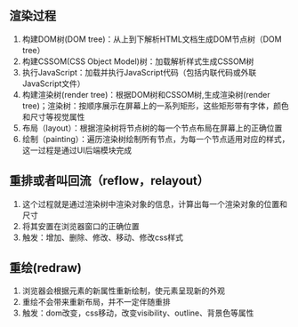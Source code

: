 ## 渲染过程

  1. 构建DOM树(DOM tree)：从上到下解析HTML文档生成DOM节点树（DOM tree）
  2. 构建CSSOM(CSS Object Model)树：加载解析样式生成CSSOM树
  3. 执行JavaScript：加载并执行JavaScript代码（包括内联代码或外联JavaScript文件）
  4. 构建渲染树(render tree)：根据DOM树和CSSOM树,生成渲染树(render tree)；渲染树：按顺序展示在屏幕上的一系列矩形，这些矩形带有字体，颜色和尺寸等视觉属性  
  5. 布局（layout）：根据渲染树将节点树的每一个节点布局在屏幕上的正确位置
  6. 绘制（painting）：遍历渲染树绘制所有节点，为每一个节点适用对应的样式，这一过程是通过UI后端模块完成
	
## 重排或者叫回流（reflow，relayout）

  1. 这个过程就是通过渲染树中渲染对象的信息，计算出每一个渲染对象的位置和尺寸
  2. 将其安置在浏览器窗口的正确位置
  3. 触发：增加、删除、修改、移动、修改css样式

## 重绘(redraw)
  1. 浏览器会根据元素的新属性重新绘制，使元素呈现新的外观
  2. 重绘不会带来重新布局，并不一定伴随重排
  3. 触发：dom改变，css移动，改变visibility、outline、背景色等属性
  

